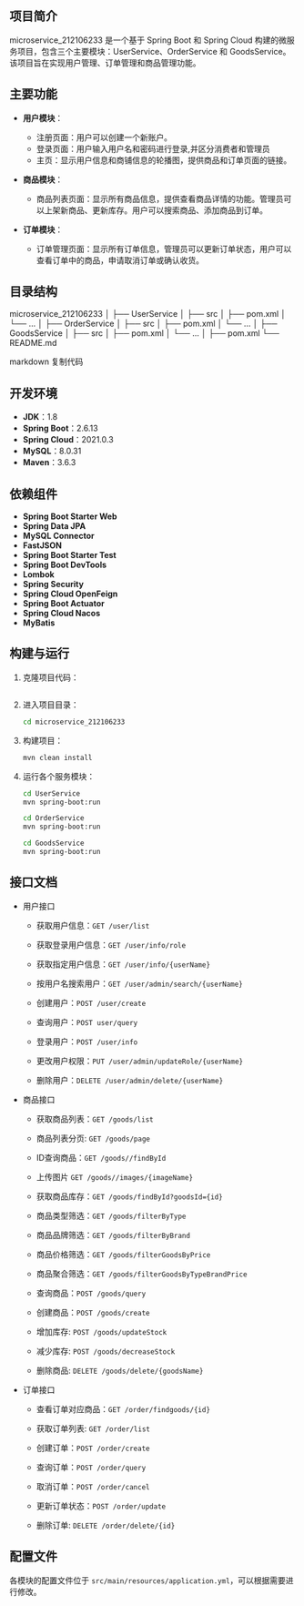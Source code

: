 ## 项目简介
microservice_212106233 是一个基于 Spring Boot 和 Spring Cloud 构建的微服务项目，包含三个主要模块：UserService、OrderService 和 GoodsService。该项目旨在实现用户管理、订单管理和商品管理功能。

## 主要功能

- **用户模块**：
    - 注册页面：用户可以创建一个新账户。
    - 登录页面：用户输入用户名和密码进行登录,并区分消费者和管理员
    - 主页：显示用户信息和商铺信息的轮播图，提供商品和订单页面的链接。

- **商品模块**：
    - 商品列表页面：显示所有商品信息，提供查看商品详情的功能。管理员可以上架新商品、更新库存。用户可以搜索商品、添加商品到订单。

- **订单模块**：
    - 订单管理页面：显示所有订单信息，管理员可以更新订单状态，用户可以查看订单中的商品，申请取消订单或确认收货。


## 目录结构
microservice_212106233
│
├── UserService
│ ├── src
│ ├── pom.xml
│ └── ...
│
├── OrderService
│ ├── src
│ ├── pom.xml
│ └── ...
│
├── GoodsService
│ ├── src
│ ├── pom.xml
│ └── ...
│
├── pom.xml
└── README.md

markdown
复制代码

## 开发环境

- **JDK**：1.8
- **Spring Boot**：2.6.13
- **Spring Cloud**：2021.0.3
- **MySQL**：8.0.31
- **Maven**：3.6.3

## 依赖组件

- **Spring Boot Starter Web**
- **Spring Data JPA**
- **MySQL Connector**
- **FastJSON**
- **Spring Boot Starter Test**
- **Spring Boot DevTools**
- **Lombok**
- **Spring Security**
- **Spring Cloud OpenFeign**
- **Spring Boot Actuator**
- **Spring Cloud Nacos**
- **MyBatis**

## 构建与运行

1. 克隆项目代码：
    ```sh
    ```
2. 进入项目目录：
    ```sh
    cd microservice_212106233
    ```
3. 构建项目：
    ```sh
    mvn clean install
    ```
4. 运行各个服务模块：
    ```sh
    cd UserService
    mvn spring-boot:run
    ```

    ```sh
    cd OrderService
    mvn spring-boot:run
    ```

    ```sh
    cd GoodsService
    mvn spring-boot:run
    ```

## 接口文档

- 用户接口
    - 获取用户信息：`GET /user/list`    
    - 获取登录用户信息：`GET /user/info/role`
    - 获取指定用户信息：`GET /user/info/{userName}`    
    - 按用户名搜索用户：`GET /user/admin/search/{userName}`
  
    - 创建用户：`POST /user/create`
    - 查询用户：`POST user/query`
    - 登录用户：`POST /user/info`

    - 更改用户权限：`PUT /user/admin/updateRole/{userName}`    

    - 删除用户：`DELETE /user/admin/delete/{userName}`
    
- 商品接口
  - 获取商品列表：`GET /goods/list`
  - 商品列表分页: `GET /goods/page`  
  - ID查询商品：`GET /goods//findById`
  - 上传图片 `GET /goods//images/{imageName}`
  - 获取商品库存：`GET /goods/findById?goodsId={id}`
  - 商品类型筛选：`GET /goods/filterByType`
  - 商品品牌筛选：`GET /goods/filterByBrand`
  - 商品价格筛选：`GET /goods/filterGoodsByPrice`
  - 商品聚合筛选：`GET /goods/filterGoodsByTypeBrandPrice`
  
  - 查询商品：`POST /goods/query`  
  - 创建商品：`POST /goods/create`
  - 增加库存: `POST /goods/updateStock`
  - 减少库存: `POST /goods/decreaseStock`

  - 删除商品: `DELETE /goods/delete/{goodsName}`

- 订单接口
    - 查看订单对应商品：`GET /order/findgoods/{id}`
    - 获取订单列表: `GET /order/list`

    - 创建订单：`POST /order/create`
    - 查询订单：`POST /order/query`
    - 取消订单：`POST /order/cancel`
    - 更新订单状态：`POST /order/update`

    - 删除订单: `DELETE /order/delete/{id}`

## 配置文件

各模块的配置文件位于 `src/main/resources/application.yml`，可以根据需要进行修改。
